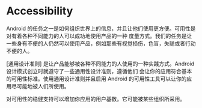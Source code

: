 # Accessibility
Android 的任务之一是如何组织世界上的信息，并且让他们使用更方便。可用性是对有着各种不同能力的人可以成功地使用产品的一种
度量方式。我们的任务是让一些身有不便的人仍然可以使用产品，例如那些有视觉损伤，色盲，失聪或者行动不便的人。

[通用设计准则] 是让产品能够被各种不同能力的人使用的一种实践方式。Android 设计模式创立时就遵守了一些通用性设计准则，遵循他们
会让你的应用符合基本的可用性标准。使用通用设计准则并且启用 Android 的可用性工具可以让你的应用尽可能地被人们所使用。

对可用性的稳健支持可以增加你应用的用户基数。它可能被某些组织所采用。

